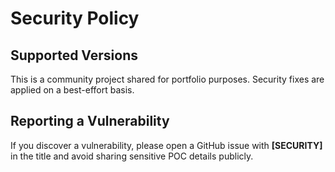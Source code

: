# Security Policy

## Supported Versions
This is a community project shared for portfolio purposes. Security fixes are applied on a best-effort basis.

## Reporting a Vulnerability
If you discover a vulnerability, please open a GitHub issue with **[SECURITY]** in the title and avoid sharing sensitive POC details publicly.

